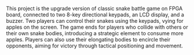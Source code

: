This project is the upgrade version of classic snake battle game on FPGA board, connected to two 8-key directional keypads, an LCD display, and a buzzer. 
Two players can control their snakes using the keypads, vying for apples on the screen. 
The game ends for players who collide with others or their own snake bodies, introducing a strategic element to consume more apples. 
Players can also use their elongating bodies to encircle their opponents, aiming for victory through tactical positioning and movement.
